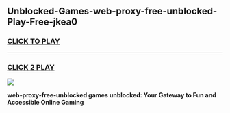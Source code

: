 
## Unblocked-Games-web-proxy-free-unblocked-Play-Free-jkea0
<h3>
<a href="https://premium76.site?title=web-proxy-free-unblocked&ref=20M">CLICK TO PLAY</a></h3>
<hr>

<h3>
<a href="https://premium76.site?title=web-proxy-free-unblocked&ref=20M">CLICK 2 PLAY</a>
  
</h3>

<a href="https://premium76.site?title=web-proxy-free-unblocked&ref=19M"><img src="https://clearcache.store/games.png"></a>


**web-proxy-free-unblocked games unblocked: Your Gateway to Fun and Accessible Online Gaming**
